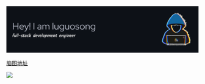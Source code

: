 <img src="image/github-header-image.png">

[脑图地址](https://www.edrawsoft.cn/viewer/public/s/3d06c792277224)

![](https://edrawcloudpubliccn.oss-cn-shenzhen.aliyuncs.com/viewer/self/1059758/share/2023-10-9/1696844878/main.svg)
